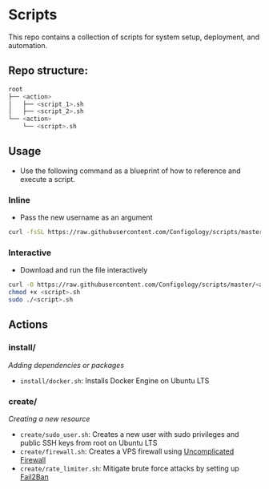 # Scripts

This repo contains a collection of scripts for system setup, deployment, and automation.

## Repo structure:

```sh
root
├── <action>
│   ├── <script_1>.sh
│   ├── <script_2>.sh
└── <action>
    └── <script>.sh
```

## Usage

- Use the following command as a blueprint of how to reference and execute a script.

### Inline

- Pass the new username as an argument

```sh
curl -fsSL https://raw.githubusercontent.com/Configology/scripts/master/<action>/<script>.sh | sudo bash -s -- <some_argument>
```

### Interactive

- Download and run the file interactively

```sh
curl -O https://raw.githubusercontent.com/Configology/scripts/master/<action>/<script>.sh
chmod +x <script>.sh
sudo ./<script>.sh
```

## Actions

### install/

_Adding dependencies or packages_

- `install/docker.sh`: Installs Docker Engine on Ubuntu LTS

### create/

_Creating a new resource_

- `create/sudo_user.sh`: Creates a new user with sudo privileges and public SSH keys from root on Ubuntu LTS
- `create/firewall.sh`: Creates a VPS firewall using [Uncomplicated Firewall](https://help.ubuntu.com/community/UFW)
- `create/rate_limiter.sh`: Mitigate brute force attacks by setting up [Fail2Ban](https://github.com/fail2ban/fail2ban?tab=readme-ov-file)
